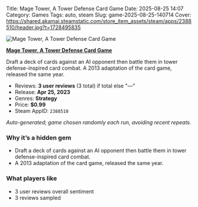 Title: Mage Tower, A Tower Defense Card Game
Date: 2025-08-25 14:07
Category: Games
Tags: auto, steam
Slug: game-2025-08-25-140714
Cover: https://shared.akamai.steamstatic.com/store_item_assets/steam/apps/2388510/header.jpg?t=1728495835

![Mage Tower, A Tower Defense Card Game](https://shared.akamai.steamstatic.com/store_item_assets/steam/apps/2388510/header.jpg?t=1728495835)

**[Mage Tower, A Tower Defense Card Game](https://store.steampowered.com/app/2388510/)**

Draft a deck of cards against an AI opponent then battle them in tower defense-inspired card combat. A 2013 adaptation of the card game, released the same year.

- Reviews: **3 user reviews** (3 total) if total else "—"
- Release: **Apr 25, 2023**
- Genres: **Strategy**
- Price: **$0.99**
- Steam AppID: `2388510`

*Auto-generated; game chosen randomly each run, avoiding recent repeats.*


### Why it’s a hidden gem
- Draft a deck of cards against an AI opponent then battle them in tower defense-inspired card combat.
- A 2013 adaptation of the card game, released the same year.

### What players like
- 3 user reviews overall sentiment
- 3 reviews sampled
